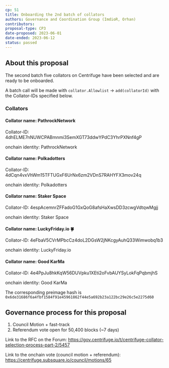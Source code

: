 ```yaml
---
cp: 51
title: Onboarding the 2nd batch of collators
authors: Governance and Coordination Group (ImdioR, Orhan)
contributors:
proposal-type: CP3
date-proposed: 2023-06-01
date-ended: 2023-06-12
status: passed
---
```


## About this proposal

The second batch five collators on Centrifuge have been selected and are ready to be onboarded.

A batch call will be made with `collator.Allowlist` -> `add(collatorId)` with the Collator-IDs specified below.

### Collators

#### Collator name: PathrockNetwork

Collator-ID: 4dhELME7nNUWCPABmnmi3SemXGT73ddwYPdC3YhrPXNnf4gP

onchain identity: PathrockNetwork

#### Collator name: Polkadotters

Collator-ID: 4dCqn4vxVhWm15TFTUGxF6UrNx6zm2VDnS7RAHYFX3mov24q

onchain identity: Polkadotters

#### Collator name: Staker Space

Collator-ID: 4espAcemnrZFFadoG1GxQoG8afsHaXwsDD3zcwgVdtqwMgjj

onchain identity: Staker Space

#### Collator name: LuckyFriday.io :four_leaf_clover:

Collator-ID: 4eFbaV5CVrMPbcCz4doL2DGsW2jNKcgyAuhQ33Wimwobq1b3

onchain identity: LuckyFriday.io

#### Collator name: Good KarMa

Collator-ID: 4e4PpJu8hkKqW56DUVpku1XEti2oFvbAUYSyLokFqPqbmjhS

onchain identity: Good KarMa

The corresponding preimage hash is `0x6de31686f6a4fbf1584f91e45961862f44e5a692b23a122bc29e26c5e2275d60`

## Governance process for this proposal
1. Council Motion + fast-track
2. Referendum vote open for 50,400 blocks (~7 days)

Link to the RFC on the Forum: https://gov.centrifuge.io/t/centrifuge-collator-selection-process-part-2/5457

Link to the onchain vote (council motion + referendum): https://centrifuge.subsquare.io/council/motions/65
